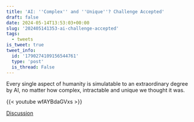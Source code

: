 ```yaml
---
title: 'AI: ''Complex'' and ''Unique''? Challenge Accepted'
draft: false
date: 2024-05-14T13:53:03+00:00
slug: '202405141353-ai-challenge-accepted'
tags:
  - tweets
is_tweet: true
tweet_info:
  id: '1790274109156544761'
  type: 'post'
  is_thread: False
---
```




Every single aspect of humanity is simulatable to an extraordinary degree by AI, no matter how complex, intractable and unique we thought it was.

{{< youtube wfAYBdaGVxs >}}

[Discussion](https://x.com/sytelus/status/1790274109156544761)
